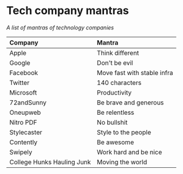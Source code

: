 # Tech company mantras
*A list of mantras of technology companies*

Company   |   Mantra
:---------|:-----------------------
Apple     |   Think different
Google    |   Don't be evil
Facebook  |   Move fast with stable infra
Twitter   |   140 characters
Microsoft |   Productivity
72andSunny  |   Be brave and generous
Oneupweb  |   Be relentless
Nitro PDF |   No bullshit
Stylecaster |   Style to the people
Contently |   Be awesome
Swipely   |   Work hard and be nice
College Hunks Hauling Junk  |   Moving the world
